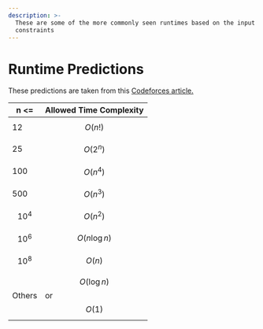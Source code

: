 ```yaml
---
description: >-
  These are some of the more commonly seen runtimes based on the input
  constraints
---
```


# Runtime Predictions

These predictions are taken from this [Codeforces article.](https://codeforces.com/blog/entry/21344)

| n <=     | Allowed Time Complexity   |
| -------- | ------------------------- |
| 12       | $$O(n!)$$                 |
| 25       | $$O(2^n)$$                |
| 100      | $$O(n^4)$$                |
| 500      | $$O(n^3)$$                |
| $$10^4$$ | $$O(n^2)$$                |
| $$10^6$$ | $$O(n \log n)$$           |
| $$10^8$$ | $$O(n)$$                  |
| Others   | $$O(\log n)$$ or $$O(1)$$ |
